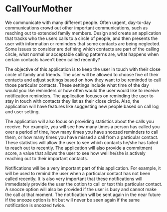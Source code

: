 # CallYourMother
We communicate with many different people. Often urgent, day-to-day communications crowd out other important communications, such as reaching out to extended family members. Design and create an application that tracks who the users calls to a circle of people, and then presents the user with information or reminders that some contacts are being neglected. Some issues to consider are defining which contacts are part of the calling circle, what normal or acceptable calling patterns are, what happens when certain contacts haven’t been called recently?

The objective of this application is to keep the user in touch with their close circle of family and friends. The user will be allowed to choose five of their contacts and adjust settings based on how they want to be reminded to call those particular contacts. These settings include what time of the day would you like reminders or how often would the user would like to receive notification reminders. The application focuses on reminding the user to stay in touch with contacts they list as their close circle. Also, the application will have features like suggesting new people based on call log and user setting. 

The application will also focus on providing statistics about the calls you receive. For example, you will see how many times a person has called you over a period of time, how many times you have snoozed reminders to call them, or how many times you have missed a call from a particular contact. These statistics will allow the user to see which contacts he/she has failed to reach out to recently. The application will also provide a commitment score, a value that allows the user to see how well he/she is actively reaching out to their important contacts. 

Notifications will be a very important part of this application. For example, it will be used to remind the user when a particular contact has not been called recently. It is also very important that these notifications will immediately provide the user the option to call or text this particular contact. A snooze option will also be provided if the user is busy and cannot make the call at that moment. The notification will be sent again in the near future if the snooze option is hit but will never be seen again if the same notification is snoozed twice. 
